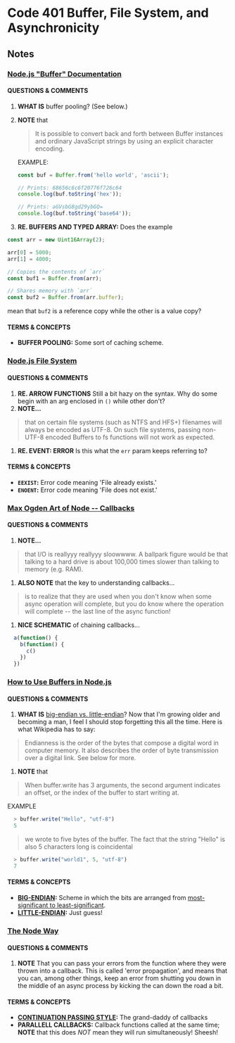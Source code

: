 # Code 401 Buffer, File System, and Asynchronicity
## Notes

### [Node.js "Buffer" Documentation](https://nodejs.org/api/buffer.html#buffer_buffer)
#### QUESTIONS & COMMENTS
1. **WHAT IS** buffer pooling? (See below.)
1. **NOTE** that 
    > It is possible to convert back and forth between Buffer instances and ordinary JavaScript strings by using an explicit character encoding.
      
    EXAMPLE:  

    ```javascript 
    const buf = Buffer.from('hello world', 'ascii');

    // Prints: 68656c6c6f20776f726c64
    console.log(buf.toString('hex'));

    // Prints: aGVsbG8gd29ybGQ=
    console.log(buf.toString('base64'));
    ```
1. **RE. BUFFERS AND TYPED ARRAY:** Does the example 
  ```javascript
  const arr = new Uint16Array(2);

  arr[0] = 5000;
  arr[1] = 4000;

  // Copies the contents of `arr`
  const buf1 = Buffer.from(arr);

  // Shares memory with `arr`
  const buf2 = Buffer.from(arr.buffer);

  ```

  mean that `buf2` is a reference copy while the other is a value copy? 


#### TERMS & CONCEPTS
  * **BUFFER POOLING:** Some sort of caching scheme. 


### [Node.js File System](https://nodejs.org/api/fs.html#fs_file_system)
#### QUESTIONS & COMMENTS
1. **RE. ARROW FUNCTIONS** Still a bit hazy on the syntax.  Why do some begin with an arg enclosed in `()` while other don't?
1. **NOTE...** 
  > that on certain file systems (such as NTFS and HFS+) filenames will always be encoded as UTF-8. On such file systems, passing non-UTF-8 encoded Buffers to fs functions will not work as expected.  

1. **RE. EVENT: ERROR** Is this what the `err` param keeps referring to?


#### TERMS & CONCEPTS
  * **`EEXIST`:** Error code meaning 'File already exists.' 
  * **`ENOENT`:** Error code meaning 'File does not exist.' 


### [Max Ogden Art of Node -- Callbacks](https://github.com/maxogden/art-of-node#callbacks)
#### QUESTIONS & COMMENTS
1. **NOTE...** 
  > that I/O is reallyyy reallyyy sloowwww. A ballpark figure would be that talking to a hard drive is about 100,000 times slower than talking to memory (e.g. RAM).

1. **ALSO NOTE** that the key to understanding callbacks...
  > is to realize that they are used when you don't know when some async operation will complete, but you do know where the operation will complete -- the last line of the async function!

1. **NICE SCHEMATIC** of chaining callbacks...
```javascript
  a(function() {
    b(function() {
      c()
    })
  })
```


### [How to Use Buffers in Node.js](https://docs.nodejitsu.com/articles/advanced/buffers/how-to-use-buffers/)
#### QUESTIONS & COMMENTS
1. **WHAT IS** [big-endian vs. little-endian](https://en.wikipedia.org/wiki/Endianness)?  Now that I'm growing older and becoming a man, I feel I should stop forgetting this all the time.  Here is what Wikipedia has to say:
  > Endianness is the order of the bytes that compose a digital word in computer memory. It also describes the order of byte transmission over a digital link.
See below for more.

1. **NOTE** that 
  > When buffer.write has 3 arguments, the second argument indicates an offset, or the index of the buffer to start writing at.

  EXAMPLE  
  ```javascript
    > buffer.write("Hello", "utf-8")
    5
  ```  
  > we wrote to five bytes of the buffer. The fact that the string "Hello" is also 5 characters long is coincidental  
  
  ```javascript
    > buffer.write("world1", 5, "utf-8")
    7
  ```

#### TERMS & CONCEPTS
  * **[BIG-ENDIAN](https://en.wikipedia.org/wiki/Endianness):** Scheme in which the bits are arranged from [most-significant to least-significant](https://en.wikipedia.org/wiki/Most_significant_bit). 
  * **[LITTLE-ENDIAN](https://en.wikipedia.org/wiki/Endianness):** Just guess! 

### [The Node Way](http://thenodeway.io/posts/understanding-error-first-callbacks/)
#### QUESTIONS & COMMENTS
1. **NOTE** That you can pass your errors from the function where they were thrown into a callback.  This is called 'error propagation', and means that you can, among other things, keep an error from shutting you down in the middle of an async process by kicking the can down the road a bit. 

#### TERMS & CONCEPTS
  * **[CONTINUATION PASSING STYLE](https://en.wikipedia.org/wiki/Continuation-passing_style):** The grand-daddy of callbacks
  * **PARALLELL CALLBACKS:** Callback functions called at the same time; **NOTE** that this does *NOT* mean they will run simultaneously!  Sheesh!